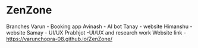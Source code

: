 # ZenZone
Branches
Varun - Booking app
Avinash - AI bot 
Tanay - website
Himanshu - website
Samay - UI/UX
Prabhjot -UI/UX and research work
Website link -  https://varunchopra-08.github.io/ZenZone/
